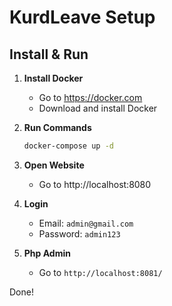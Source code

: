 # KurdLeave Setup

## Install & Run

1. **Install Docker**

   - Go to https://docker.com
   - Download and install Docker

2. **Run Commands**

   ```bash
   docker-compose up -d
   ```

3. **Open Website**

   - Go to http://localhost:8080

4. **Login**

   - Email: `admin@gmail.com`
   - Password: `admin123`

5. **Php Admin**
   - Go to `http://localhost:8081/`

Done!

